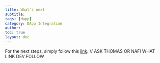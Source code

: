 ```yaml
---
title: What's next
subtitle:
tags: [dapp]
category: DApp Integration
author:
toc: true
layout: doc
---
```


For the next steps, simply follow this [link](https://www.youtube.com/watch?v=dQw4w9WgXcQ). // ASK THOMAS OR NAFI WHAT LINK DEV  FOLLOW
